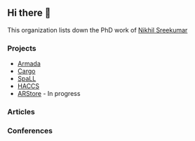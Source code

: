 ## Hi there 👋

This organization lists down the PhD work of [Nikhil Sreekumar](https://nikhilsreekumar.com)

### Projects
- [Armada](https://github.com/armadaumn)
- [Cargo](https://github.com/NS-PhD-Research/Cargo)
- [SpaLL](https://github.com/NS-PhD-Research/SpaLL)
- [HACCS](https://github.com/NS-PhD-Research/HACCS)
- [ARStore]() - In progress

### Articles

### Conferences
<!--

**Here are some ideas to get you started:**

🙋‍♀️ A short introduction - what is your organization all about?
🌈 Contribution guidelines - how can the community get involved?
👩‍💻 Useful resources - where can the community find your docs? Is there anything else the community should know?
🍿 Fun facts - what does your team eat for breakfast?
🧙 Remember, you can do mighty things with the power of [Markdown](https://docs.github.com/github/writing-on-github/getting-started-with-writing-and-formatting-on-github/basic-writing-and-formatting-syntax)
-->
